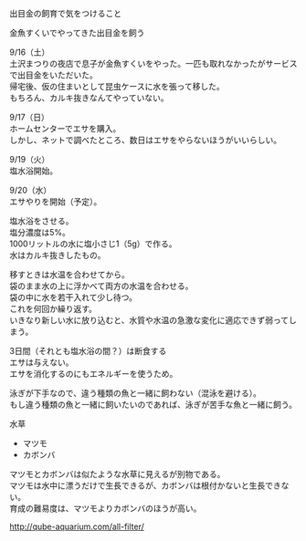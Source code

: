 出目金の飼育で気をつけること

金魚すくいでやってきた出目金を飼う

9/16（土）  
土沢まつりの夜店で息子が金魚すくいをやった。一匹も取れなかったがサービスで出目金をいただいた。  
帰宅後、仮の住まいとして昆虫ケースに水を張って移した。  
もちろん、カルキ抜きなんてやっていない。  

9/17（日）  
ホームセンターでエサを購入。  
しかし、ネットで調べたところ、数日はエサをやらないほうがいいらしい。  

9/19（火）  
塩水浴開始。

9/20（水）  
エサやりを開始（予定）。


塩水浴をさせる。  
塩分濃度は5%。  
1000リットルの水に塩小さじ1（5g）で作る。  
水はカルキ抜きしたもの。


移すときは水温を合わせてから。  
袋のまま水の上に浮かべて両方の水温を合わせる。  
袋の中に水を若干入れて少し待つ。  
これを何回か繰り返す。  
いきなり新しい水に放り込むと、水質や水温の急激な変化に適応できず弱ってしまう。



3日間（それとも塩水浴の間？）は断食する  
エサは与えない。  
エサを消化するのにもエネルギーを使うため。



泳ぎが下手なので、違う種類の魚と一緒に飼わない（混泳を避ける）。  
もし違う種類の魚と一緒に飼いたいのであれば、泳ぎが苦手な魚と一緒に飼う。



水草
- マツモ
- カボンバ


マツモとカボンバは似たような水草に見えるが別物である。  
マツモは水中に漂うだけで生長できるが、カボンバは根付かないと生長できない。  
育成の難易度は、マツモよりカボンバのほうが高い。


http://qube-aquarium.com/all-filter/















